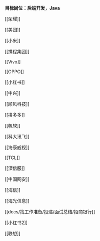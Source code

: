 
**目标岗位：后端开发，Java**

[[荣耀]]

[[美团]]

[[小米]]

[[携程集团]]

[[Vivo]]

[[OPPO]]

[[小红书]]

[[中兴]]

[[顺风科技]]

[[拼多多]]

[[帆软]]

[[科大讯飞]]

[[海康威视]]


[[TCL]]



[[深信服]]


[[中国网安]]


[[海信]]

[[海光信息]]


[[docs/找工作准备/投递/面试总结/招商银行]]


[[小红书2]]




[[联想]]

